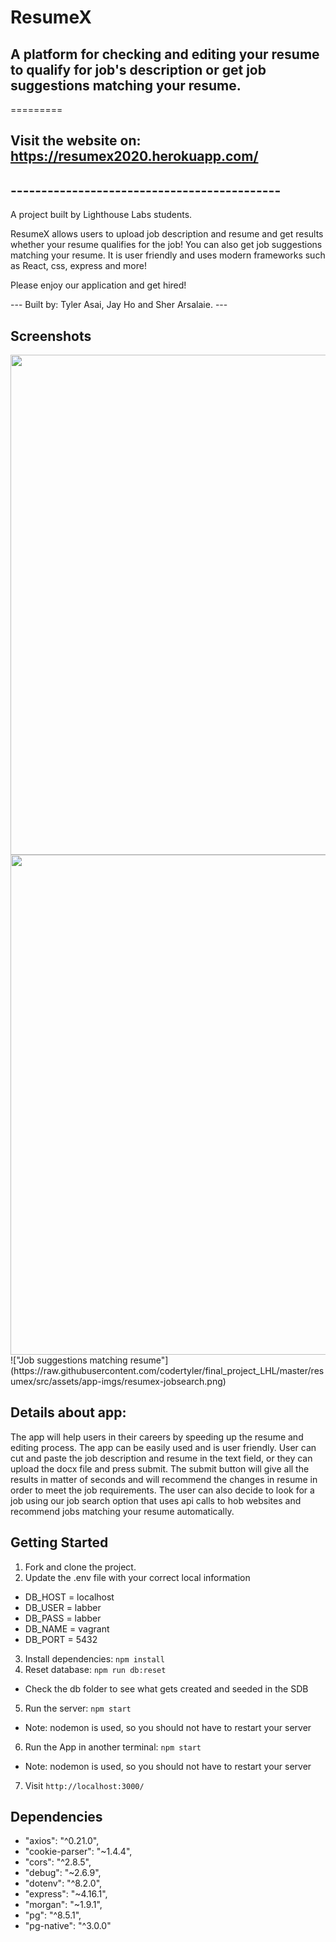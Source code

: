 # ResumeX
## A platform for checking and editing your resume to qualify for job's description or get job suggestions matching your resume.
=========

## Visit the website on: https://resumex2020.herokuapp.com/



## --------------------------------------------

A project built by Lighthouse Labs students.

ResumeX allows users to upload job description and resume and get results whether your resume qualifies for the job! You can also get job suggestions matching your resume. It is user friendly and uses modern frameworks such as React, css, express and more!

Please enjoy our application and get hired!

---  Built by: Tyler Asai, Jay Ho and Sher Arsalaie. ---

## Screenshots
<img src="https://raw.githubusercontent.com/codertyler/final_project_LHL/master/resumex/src/assets/app-imgs/resumex_demo.gif" width="800">



<img src="https://raw.githubusercontent.com/codertyler/final_project_LHL/master/resumex/src/assets/app-imgs/resumex-home.png" width="800">
!["Job suggestions matching resume"](https://raw.githubusercontent.com/codertyler/final_project_LHL/master/resumex/src/assets/app-imgs/resumex-jobsearch.png)


## Details about app:

The app will help users in their careers by speeding up the resume and editing process. The app can be easily used and is user friendly. User can cut and paste the job description and resume in the text field, or they can upload the docx file and press submit. The submit button will give all the results in matter of seconds and will recommend the changes in resume in order to meet the job requirements. The user can also decide to look for a job using our job search option that uses api calls to hob websites and recommend jobs matching your resume automatically.

## Getting Started

1. Fork and clone the project.
2. Update the .env file with your correct local information 
  - DB_HOST = localhost
  - DB_USER = labber  
  - DB_PASS = labber
  - DB_NAME = vagrant
  - DB_PORT = 5432 
3. Install dependencies: `npm install`
4. Reset database: `npm run db:reset`
  - Check the db folder to see what gets created and seeded in the SDB
5. Run the server: `npm start`
  - Note: nodemon is used, so you should not have to restart your server
6. Run the App in another terminal: `npm start`
  - Note: nodemon is used, so you should not have to restart your server
7. Visit `http://localhost:3000/`


## Dependencies

- "axios": "^0.21.0",
- "cookie-parser": "~1.4.4",
- "cors": "^2.8.5",
- "debug": "~2.6.9",
- "dotenv": "^8.2.0",
- "express": "~4.16.1",
- "morgan": "~1.9.1",
- "pg": "^8.5.1",
- "pg-native": "^3.0.0"

